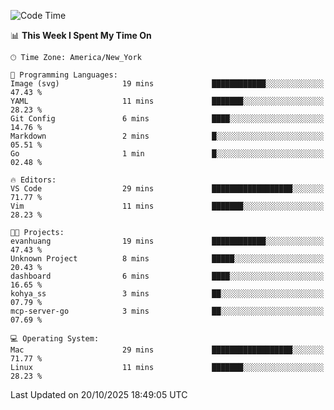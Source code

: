 

<!--START_SECTION:waka-->
![Code Time](http://img.shields.io/badge/Code%20Time-1%2C082%20hrs%203%20mins-blue)

📊 **This Week I Spent My Time On** 

```text
🕑︎ Time Zone: America/New_York

💬 Programming Languages: 
Image (svg)              19 mins             ████████████░░░░░░░░░░░░░   47.43 % 
YAML                     11 mins             ███████░░░░░░░░░░░░░░░░░░   28.23 % 
Git Config               6 mins              ████░░░░░░░░░░░░░░░░░░░░░   14.76 % 
Markdown                 2 mins              █░░░░░░░░░░░░░░░░░░░░░░░░   05.51 % 
Go                       1 min               █░░░░░░░░░░░░░░░░░░░░░░░░   02.48 % 

🔥 Editors: 
VS Code                  29 mins             ██████████████████░░░░░░░   71.77 % 
Vim                      11 mins             ███████░░░░░░░░░░░░░░░░░░   28.23 % 

🐱‍💻 Projects: 
evanhuang                19 mins             ████████████░░░░░░░░░░░░░   47.43 % 
Unknown Project          8 mins              █████░░░░░░░░░░░░░░░░░░░░   20.43 % 
dashboard                6 mins              ████░░░░░░░░░░░░░░░░░░░░░   16.65 % 
kohya_ss                 3 mins              ██░░░░░░░░░░░░░░░░░░░░░░░   07.79 % 
mcp-server-go            3 mins              ██░░░░░░░░░░░░░░░░░░░░░░░   07.69 % 

💻 Operating System: 
Mac                      29 mins             ██████████████████░░░░░░░   71.77 % 
Linux                    11 mins             ███████░░░░░░░░░░░░░░░░░░   28.23 % 
```


 Last Updated on 20/10/2025 18:49:05 UTC
<!--END_SECTION:waka-->
